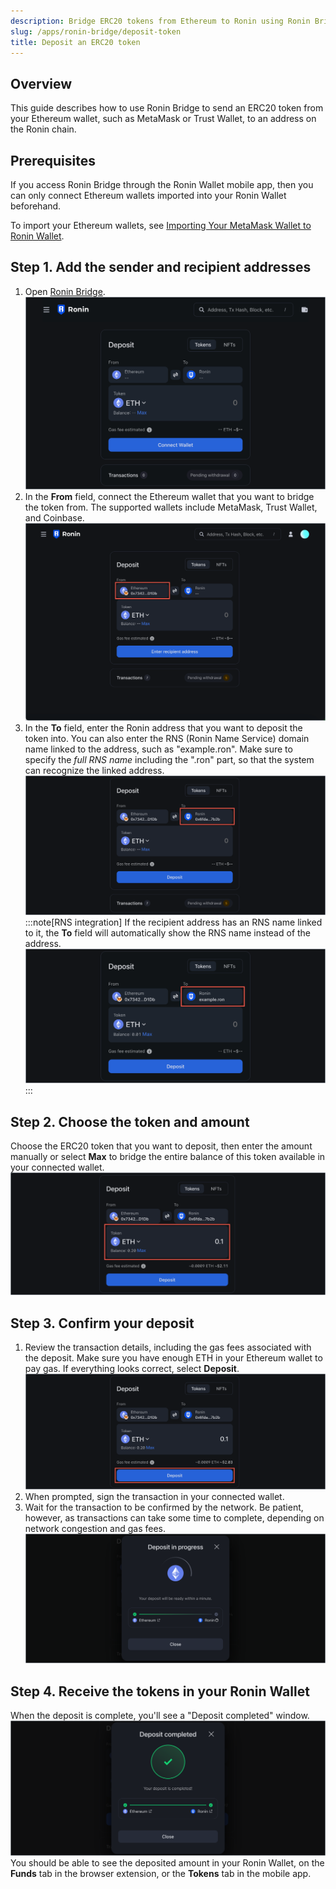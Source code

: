 ```yaml
---
description: Bridge ERC20 tokens from Ethereum to Ronin using Ronin Bridge.
slug: /apps/ronin-bridge/deposit-token
title: Deposit an ERC20 token
---
```


## Overview

This guide describes how to use Ronin Bridge to send an ERC20 token from your Ethereum wallet, such as MetaMask or Trust Wallet, to an address on the Ronin chain.

## Prerequisites

If you access Ronin Bridge through the Ronin Wallet mobile app, then you can only connect Ethereum wallets imported into your Ronin Wallet beforehand.

To import your Ethereum wallets, see [Importing Your MetaMask Wallet to Ronin Wallet](https://support.roninchain.com/hc/en-us/articles/14862812718107-Importing-Your-MetaMask-Wallet-to-Ronin-Wallet).

## Step 1. Add the sender and recipient addresses

1. Open [Ronin Bridge](https://app.roninchain.com/bridge).
   ![token-deposit-0](../assets/token-deposit-0.png)
2. In the **From** field, connect the Ethereum wallet that you want to bridge the token from. The supported wallets include MetaMask, Trust Wallet, and Coinbase.
   ![token-deposit-1](../assets/token-deposit-1.png)
3. In the **To** field, enter the Ronin address that you want to deposit the token into. You can also enter the RNS (Ronin Name Service) domain name linked to the address, such as "example.ron". Make sure to specify the *full RNS name* including the ".ron" part, so that the system can recognize the linked address.
   ![token-deposit-2](../assets/token-deposit-2.png)
   :::note[RNS integration]
   If the recipient address has an RNS name linked to it, the **To** field will automatically show the RNS name instead of the address.
   ![token-deposit-rns](../assets/token-deposit-rns.png)
   :::

## Step 2. Choose the token and amount

Choose the ERC20 token that you want to deposit, then enter the amount manually or select **Max** to bridge the entire balance of this token available in your connected wallet.
![token-deposit-3](../assets/token-deposit-3.png)

## Step 3. Confirm your deposit

1. Review the transaction details, including the gas fees associated with the deposit. Make sure you have enough ETH in your Ethereum wallet to pay gas. If everything looks correct, select **Deposit**.
   ![token-deposit-4](../assets/token-deposit-4.png)
2. When prompted, sign the transaction in your connected wallet.
3. Wait for the transaction to be confirmed by the network. Be patient, however, as transactions can take some time to complete, depending on network congestion and gas fees.
   ![token-deposit-5](../assets/token-deposit-5.png)

## Step 4. Receive the tokens in your Ronin Wallet

When the deposit is complete, you'll see a "Deposit completed" window.
![token-deposit-6](../assets/token-deposit-6.png)
You should be able to see the deposited amount in your Ronin Wallet, on the **Funds** tab in the browser extension, or the **Tokens** tab in the mobile app.
